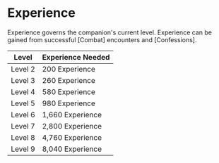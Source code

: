 # Experience

Experience governs the companion's current level. Experience can be gained from successful [Combat] encounters and [Confessions].

| Level | Experience Needed |
|-------|-------------------|
| Level 2 | 200 Experience    |
| Level 3 | 260 Experience    |
| Level 4 | 580 Experience    |
| Level 5 | 980 Experience    |
| Level 6 | 1,660 Experience  |
| Level 7 | 2,800 Experience  |
| Level 8 | 4,760 Experience  |
| Level 9 | 8,040 Experience  |

